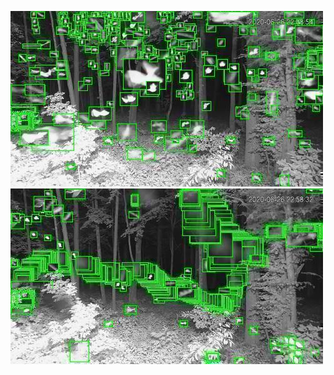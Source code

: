 ![20200626-222852-225857](in/20200626/20200626-222852-225857_0_.jpg)
![20200626-225902-232907](in/20200626/20200626-225902-232907_0_.jpg)
